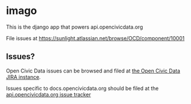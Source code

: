 imago
=====

This is the django app that powers api.opencivicdata.org

File issues at https://sunlight.atlassian.net/browse/OCD/component/10001

Issues?
-------

Open Civic Data issues can be browsed and filed at [the Open Civic Data JIRA instance](https://sunlight.atlassian.net/browse/OCD/).

Issues specific to docs.opencivicdata.org should be filed at the [api.opencivicdata.org issue tracker](https://sunlight.atlassian.net/browse/OCD/component/10001)

